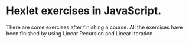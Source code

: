 # Hexlet exercises in JavaScript.
There are some exercises after finishing a course. All the exercises have been finished by using Linear Recursion and Linear Iteration.
